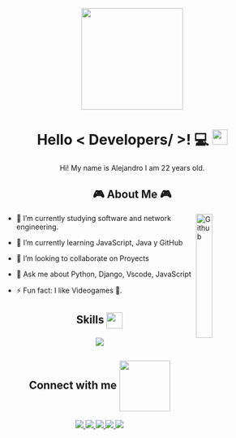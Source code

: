 <p align="center">
    <img width="200" src="https://avatars.githubusercontent.com/u/117536262?v=4">
</p>
<h1 align = "center "> Hello < Developers/ >! 💻 <img src = "https://raw.githubusercontent.com/MartinHeinz/MartinHeinz/master/wave.gif" width = 30px> </h1>
<p align='center'>
</p>

<div align = "center " asize='20px'> Hi! My name is Alejandro I am 22 years old.
</div>

<h2 align = "center "> 🎮 About Me 🎮</h2>

<img width="25%" align="right" alt="Github" src="https://cdn.dribbble.com/users/219482/screenshots/14676444/media/28fa0b64b0454de0d0664e364e4f95fc.gif" />

- 🔭 I’m currently studying software and network engineering.
  
- 📖 I’m currently learning JavaScript, Java y GitHub
  
- 👯 I’m looking to collaborate on Proyects
  
- 💬 Ask me about Python, Django, Vscode, JavaScript
  
- ⚡ Fun fact: I like Videogames 👾.

<h2 align = "center"> Skills <img src = "https://media2.giphy.com/media/QssGEmpkyEOhBCb7e1/giphy.gif?cid=ecf05e47a0n3gi1bfqntqmob8g9aid1oyj2wr3ds3mg700bl&rid=giphy.gif" width = 32px align = "center"> </h2>

<p align="center">
  <a href="https://skillicons.dev">
    <img src="https://skillicons.dev/icons?i=py,js,java,django,sqlite,html,vscode,kali" />
  </a>
</p>

<h2 align= "center"> Connect with me <img align = "center" src='https://raw.githubusercontent.com/ShahriarShafin/ShahriarShafin/main/Assets/handshake.gif' width="100px"> </h2>

<div align = "center">
  <a href = "https://www.codewars.com/users/Hikki-Jett"> <img src = "https://img.shields.io/badge/Codewars-B1361E?style=for-the-badge&logo=Codewars&logoColor=white"> </a>
  <a href = "https://www.facebook.com/profile.php?id=100009064087075"> <img src = "https://img.shields.io/badge/Facebook-1877F2?style=for-the-badge&logo=facebook&logoColor=white"> </a>
  <a href = "https://www.instagram.com/alejandro.dev_/"> <img src = "https://img.shields.io/badge/Instagram-E4405F?style=for-the-badge&logo=instagram&logoColor=white"> </a>
  <a href = "https://github.com/Hikki-Jett"> <img src = "https://img.shields.io/badge/GitHub-100000?style=for-the-badge&logo=github&logoColor=white"> </a>
  <a href = "https://www.linkedin.com/in/manuel-alejandro-lama-galindo/"> <img src = "https://img.shields.io/badge/LinkedIn-0077B5?style=for-the-badge&logo=linkedin&logoColor=white"> </a>

</div>




